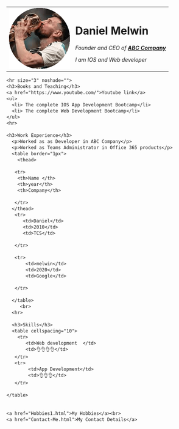 
<html lang="en">
  <head>
    <title>Melwin's personal Site</title>
  </head>    
  <body>
    <table cellspacing="20">
      <tr>
          <td><img src="Messi.png" alt="Messi images"></td>
          <td><h1>Daniel Melwin</h1>
          <p><em>Founder and CEO of <strong><a href="https://www.javatpoint.com/html-tutorial">ABC Company</a></strong></em></p>
          <p><i>I am IOS and Web developer</i></p></td>
      </tr>
    </table>

    <hr size="3" noshade="">
    <h3>Books and Teaching</h3>
    <a href="https://www.youtube.com/">Youtube link</a>
    <ul>
      <li> The complete IOS App Development Bootcamp</li>
      <li> The complete Web Development Bootcamp</li>
    </ul>
    <hr>

    <h3>Work Experience</h3>
      <p>Worked as as Developer in ABC Company</p>
      <p>Worked as Teams Administrator in Office 365 products</p>
      <table border="1px">
        <thead>
         
       <tr>
        <th>Name </th>
        <th>year</th>
        <th>Company</th>

       </tr>
      </thead>
       <tr>
          <td>Daniel</td>
          <td>2010</td>
          <td>TCS</td>

       </tr>

       <tr>
           <td>melwin</td>
           <td>2020</td>
           <td>Google</td>

       </tr>

      </table>
         <br>
      <hr>

      <h3>Skills</h3>
      <table cellspacing="10">
        <tr>
           <td>Web development  </td>
           <td>👌👌👌👌</td>
       </tr>
       <tr>
            <td>App Development</td>
            <td>👌👌👌</td>
       </tr>

    </table>

    
    <a href="Hobbies1.html">My Hobbies</a><br>
    <a href="Contact-Me.html">My Contact Details</a>
     

  </body>

</html>
